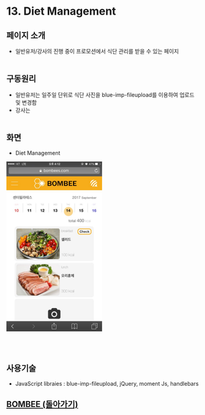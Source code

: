 # 13. Diet Management

## 페이지 소개
* 일반유저/강사의 진행 중이 프로모션에서 식단 관리를 받을 수 있는 페이지
<br><br>
## 구동원리
* 일반유저는 일주일 단위로 식단 사진을  blue-imp-fileupload를 이용하여 업로드 및 변경함
* 강사는
<br><br>
## 화면
- Diet Management

<img src="../Image/식단.jpg" width="250">

<br><br>
## 사용기술
* JavaScript libraies : blue-imp-fileupload, jQuery, moment Js, handlebars <br>

## [BOMBEE (돌아가기)](../../README.md)<br>
